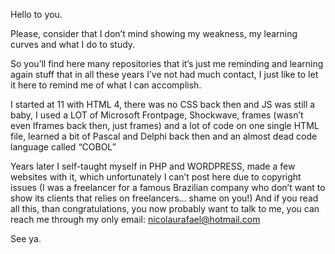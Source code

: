 Hello to you.

Please, consider that I don’t mind showing my weakness, my learning curves and what I do to study.

So you’ll find here many repositories that it’s just me reminding and learning again stuff that in all these years I’ve not had much contact, I just like to let it here to remind me of what I can accomplish. 

I started at 11 with HTML 4, there was no CSS back then and JS was still a baby, I used a LOT of Microsoft Frontpage, Shockwave, frames (wasn’t even Iframes back then, just frames) and a lot of code on one single HTML file, learned a bit of Pascal and Delphi back then and an almost dead code language called “COBOL”

Years later I self-taught myself in PHP and WORDPRESS, made a few websites with it, which unfortunately I can’t post here due to copyright issues (I was a freelancer for a famous Brazilian company who don’t want to show its clients that relies on freelancers… shame on you!) And if you read all this, than congratulations, you now probably want to talk to me, you can reach me through my only email: nicolaurafael@hotmail.com

See ya.
